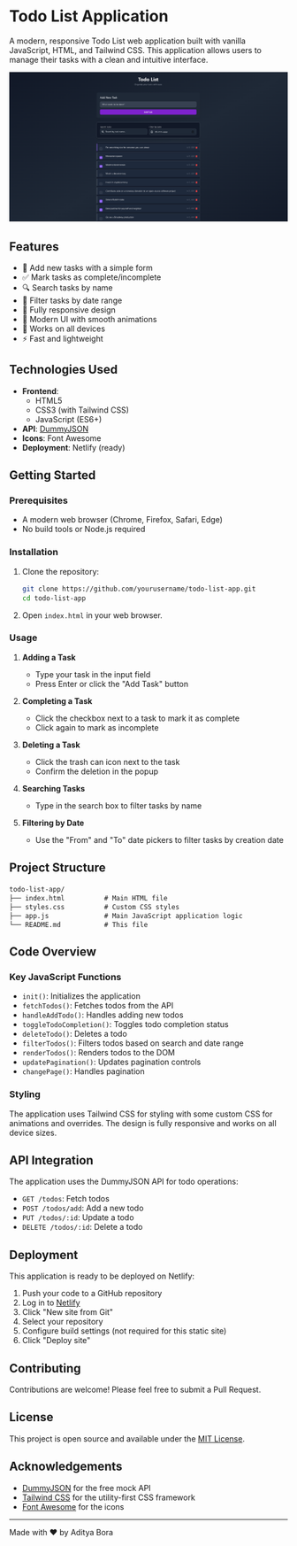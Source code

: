 # Todo List Application

A modern, responsive Todo List web application built with vanilla JavaScript, HTML, and Tailwind CSS. This application allows users to manage their tasks with a clean and intuitive interface.

![Todo List Screenshot](screenshot.png)

## Features

- 📝 Add new tasks with a simple form
- ✅ Mark tasks as complete/incomplete
- 🔍 Search tasks by name
- 📅 Filter tasks by date range
- 📱 Fully responsive design
- 🎨 Modern UI with smooth animations
- 📱 Works on all devices
- ⚡ Fast and lightweight

## Technologies Used

- **Frontend**: 
  - HTML5
  - CSS3 (with Tailwind CSS)
  - JavaScript (ES6+)
- **API**: [DummyJSON](https://dummyjson.com/)
- **Icons**: Font Awesome
- **Deployment**: Netlify (ready)

## Getting Started

### Prerequisites

- A modern web browser (Chrome, Firefox, Safari, Edge)
- No build tools or Node.js required

### Installation

1. Clone the repository:
   ```bash
   git clone https://github.com/yourusername/todo-list-app.git
   cd todo-list-app
   ```

2. Open `index.html` in your web browser.

### Usage

1. **Adding a Task**
   - Type your task in the input field
   - Press Enter or click the "Add Task" button

2. **Completing a Task**
   - Click the checkbox next to a task to mark it as complete
   - Click again to mark as incomplete

3. **Deleting a Task**
   - Click the trash can icon next to the task
   - Confirm the deletion in the popup

4. **Searching Tasks**
   - Type in the search box to filter tasks by name

5. **Filtering by Date**
   - Use the "From" and "To" date pickers to filter tasks by creation date

## Project Structure

```
todo-list-app/
├── index.html          # Main HTML file
├── styles.css          # Custom CSS styles
├── app.js              # Main JavaScript application logic
└── README.md           # This file
```

## Code Overview

### Key JavaScript Functions

- `init()`: Initializes the application
- `fetchTodos()`: Fetches todos from the API
- `handleAddTodo()`: Handles adding new todos
- `toggleTodoCompletion()`: Toggles todo completion status
- `deleteTodo()`: Deletes a todo
- `filterTodos()`: Filters todos based on search and date range
- `renderTodos()`: Renders todos to the DOM
- `updatePagination()`: Updates pagination controls
- `changePage()`: Handles pagination

### Styling

The application uses Tailwind CSS for styling with some custom CSS for animations and overrides. The design is fully responsive and works on all device sizes.

## API Integration

The application uses the DummyJSON API for todo operations:
- `GET /todos`: Fetch todos
- `POST /todos/add`: Add a new todo
- `PUT /todos/:id`: Update a todo
- `DELETE /todos/:id`: Delete a todo

## Deployment

This application is ready to be deployed on Netlify:

1. Push your code to a GitHub repository
2. Log in to [Netlify](https://www.netlify.com/)
3. Click "New site from Git"
4. Select your repository
5. Configure build settings (not required for this static site)
6. Click "Deploy site"

## Contributing

Contributions are welcome! Please feel free to submit a Pull Request.

## License

This project is open source and available under the [MIT License](LICENSE).

## Acknowledgements

- [DummyJSON](https://dummyjson.com/) for the free mock API
- [Tailwind CSS](https://tailwindcss.com/) for the utility-first CSS framework
- [Font Awesome](https://fontawesome.com/) for the icons

---

Made with ❤️ by Aditya Bora
